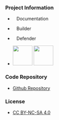 ### Project Information

* <i class="fas fa-book" style="font-size: 1.2em; color:#233E81;"></i><span style="font-size:1.0em;padding-left:12px;">Documentation</span>

* <i class="fas fa-toolbox" style="font-size: 1.2em; color:#233E81;"></i><span style="font-size:1.0em;padding-left:12px;">Builder</span> 

* <i class="fas fa-shield-alt" style="font-size: 1.2em; color:#233E81;"></i><span style="font-size:1.0em;padding-left:12px;">Defender</span>

* <div>
    <a href="https://twitter.com/SolanaTop10" style="text-decoration: none;">
    <img src="www-project-solana-programs-top-10/assets/images/SolanaTop10.png" width="62" height="62" style="display: inline-block;"/>
    </a>

    <a href="https://solana.com/" style="text-decoration: none;">
    <img src="www-project-solana-programs-top-10/assets/images/Solana.png" width="62" height="62" style="display: inline-block;"/>
    </a>
    </div>

### Code Repository
* [Github Repository](https://github.com/OWASP/www-project-solana-programs-top-10)

### License
* [CC BY-NC-SA 4.0](https://creativecommons.org/licenses/by-nc-sa/4.0/)